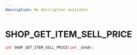```yaml
---
description: No description available 
---
```


# SHOP_GET_ITEM_SELL_PRICE

```cpp
int SHOP_GET_ITEM_SELL_PRICE(int _Unk0);
```